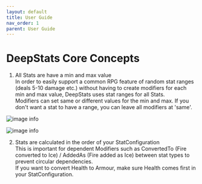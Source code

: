 ```yaml
---
layout: default
title: User Guide
nav_order: 1
parent: User Guide
---
```


# DeepStats Core Concepts

1. All Stats are have a min and max value\
In order to easily support a common RPG feature of random stat ranges (deals 5-10 damage etc.) without having to create modifiers for each min and max value, DeepStats uses stat ranges for all Stats.\
Modifiers can set same or different values for the min and max. If you don't want a stat to have a range, you can leave all modifiers at 'same'.

![image info](../../images/minMaxSame.jpeg)

![image info](../../images/minMaxDifferent.jpeg)

2. Stats are calculated in the order of your StatConfiguration\
This is important for dependent Modifiers such as ConvertedTo (Fire converted to Ice) / AddedAs (Fire added as Ice) between stat types to prevent circular dependencies.\
If you want to convert Health to Armour, make sure Health comes first in your StatConfiguration.